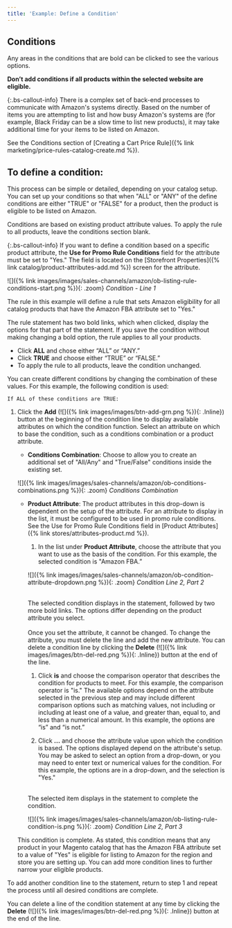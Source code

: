 ```yaml
---
title: 'Example: Define a Condition' 
---
```



## Conditions

Any areas in the conditions that are bold can be clicked to see the various options.

**Don’t add conditions if all products within the selected website are eligible.**

{:.bs-callout-info}
There is a complex set of back-end processes to communicate with Amazon's systems directly. Based on the number of items you are attempting to list and how busy Amazon's systems are (for example, Black Friday can be a slow time to list new products), it may take additional time for your items to be listed on Amazon.

See the Conditions section of [Creating a Cart Price Rule]({% link marketing/price-rules-catalog-create.md %}).

## To define a condition:

This process can be simple or detailed, depending on your catalog setup. You can set up your conditions so that when "ALL" or "ANY" of the define conditions are either "TRUE" or "FALSE" for a product, then the product is eligible to be listed on Amazon.

Conditions are based on existing product attribute values. To apply the rule to all products, leave the conditions section blank.

{:.bs-callout-info}
If you want to define a condition based on a specific product attribute, the **Use for Promo Rule Conditions** field for the attribute must be set to "Yes." The field is located on the [Storefront Properties]({% link catalog/product-attributes-add.md %}) screen for the attribute.

![]({% link images/images/sales-channels/amazon/ob-listing-rule-conditions-start.png %}){: .zoom}
_Condition - Line 1_

The rule in this example will define a rule that sets Amazon eligibility for all catalog products that have the Amazon FBA attribute set to "Yes."

The rule statement has two bold links, which when clicked, display the options for that part of the statement. If you save the condition without making changing a bold option, the rule applies to all your products.

- Click **ALL** and chose either “ALL” or “ANY.”
- Click **TRUE** and choose either “TRUE” or “FALSE.”
- To apply the rule to all products, leave the condition unchanged.

You can create different conditions by changing the combination of these values. For this example, the following condition is used:

`If ALL of these conditions are TRUE:`

1. Click the **Add** (![]({% link images/images/btn-add-grn.png %}){: .Inline}) button at the beginning of the condition line to display available attributes on which the condition function. Select an attribute on which to base the condition, such as a conditions combination or a product attribute.

    - **Conditions Combination**: Choose to allow you to create an additional set of "All/Any" and "True/False" conditions inside the existing set.

    ![]({% link images/images/sales-channels/amazon/ob-conditions-combinations.png %}){: .zoom}
    _Conditions Combination_

    - **Product Attribute**: The product attributes in this drop-down is dependent on the setup of the attribute. For an attribute to display in the list, it must be configured to be used in promo rule conditions. See the Use for Promo Rule Conditions field in [Product Attributes]({% link stores/attributes-product.md %}).

        1. In the list under **Product Attribute**, choose the attribute that you want to use as the basis of the condition. For this example, the selected condition is "Amazon FBA.”

        ![]({% link images/images/sales-channels/amazon/ob-condition-attribute-dropdown.png %}){: .zoom}
        _Condition Line 2, Part 2_

        <br/>The selected condition displays in the statement, followed by two more bold links. The options differ depending on the product attribute you select.<br/>
        <br/>Once you set the attribute, it cannot be changed. To change the attribute, you must delete the line and add the new attribute. You can delete a condition line by clicking the **Delete** (![]({% link images/images/btn-del-red.png %}){: .Inline}) button at the end of the line.

        1. Click **is** and choose the comparison operator that describes the condition for products to meet. For this example, the comparison operator is "is." The available options depend on the attribute selected in the previous step and may include different comparison options such as matching values, not including or including at least one of a value, and greater than, equal to, and less than a numerical amount. In this example, the options are “is” and “is not.”

        1. Click **...** and choose the attribute value upon which the condition is based. The options displayed depend on the attribute's setup. You may be asked to select an option from a drop-down, or you may need to enter text or numerical values for the condition. For this example, the options are in a drop-down, and the selection is "Yes."

        <br/>The selected item displays in the statement to complete the condition.

        ![]({% link images/images/sales-channels/amazon/ob-listing-rule-condition-is.png %}){: .zoom}
        _Condition Line 2, Part 3_

    This condition is complete. As stated, this condition means that any product in your Magento catalog that has the Amazon FBA attribute set to a value of "Yes" is eligible for listing to Amazon for the region and store you are setting up. You can add more condition lines to further narrow your eligible products.

To add another condition line to the statement, return to step 1 and repeat the process until all desired conditions are complete.

You can delete a line of the condition statement at any time by clicking the **Delete** (![]({% link images/images/btn-del-red.png %}){: .Inline}) button at the end of the line.
